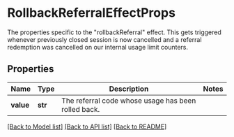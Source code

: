 # RollbackReferralEffectProps

The properties specific to the \"rollbackReferral\" effect. This gets triggered whenever previously closed session is now cancelled and a referral redemption was cancelled on our internal usage limit counters.
## Properties
Name | Type | Description | Notes
------------ | ------------- | ------------- | -------------
**value** | **str** | The referral code whose usage has been rolled back. | 

[[Back to Model list]](../README.md#documentation-for-models) [[Back to API list]](../README.md#documentation-for-api-endpoints) [[Back to README]](../README.md)


